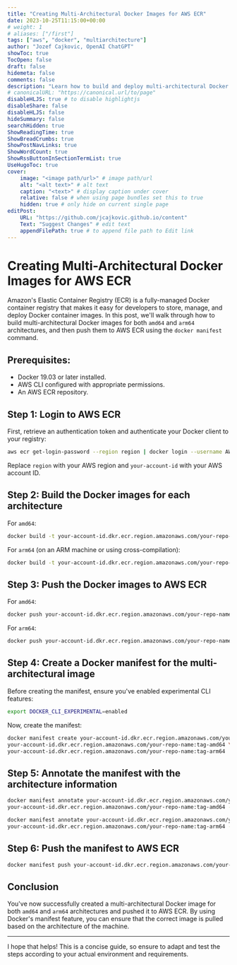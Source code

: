 ```yaml
---
title: "Creating Multi-Architectural Docker Images for AWS ECR"
date: 2023-10-25T11:15:00+00:00
# weight: 1
# aliases: ["/first"]
tags: ["aws", "docker", "multiarchitecture"]
author: "Jozef Cajkovic, OpenAI ChatGPT"
showToc: true
TocOpen: false
draft: false
hidemeta: false
comments: false
description: "Learn how to build and deploy multi-architectural Docker images (amd64 and arm64) to AWS ECR using the `docker manifest` command."
# canonicalURL: "https://canonical.url/to/page"
disableHLJS: true # to disable highlightjs
disableShare: false
disableHLJS: false
hideSummary: false
searchHidden: true
ShowReadingTime: true
ShowBreadCrumbs: true
ShowPostNavLinks: true
ShowWordCount: true
ShowRssButtonInSectionTermList: true
UseHugoToc: true
cover:
    image: "<image path/url>" # image path/url
    alt: "<alt text>" # alt text
    caption: "<text>" # display caption under cover
    relative: false # when using page bundles set this to true
    hidden: true # only hide on current single page
editPost:
    URL: "https://github.com/jcajkovic.github.io/content"
    Text: "Suggest Changes" # edit text
    appendFilePath: true # to append file path to Edit link
---
```


# Creating Multi-Architectural Docker Images for AWS ECR

Amazon's Elastic Container Registry (ECR) is a fully-managed Docker container registry that makes it easy for developers to store, manage, and deploy Docker container images. In this post, we'll walk through how to build multi-architectural Docker images for both `amd64` and `arm64` architectures, and then push them to AWS ECR using the `docker manifest` command.

## Prerequisites:

- Docker 19.03 or later installed.
- AWS CLI configured with appropriate permissions.
- An AWS ECR repository.

## Step 1: Login to AWS ECR

First, retrieve an authentication token and authenticate your Docker client to your registry:

```bash
aws ecr get-login-password --region region | docker login --username AWS --password-stdin your-account-id.dkr.ecr.region.amazonaws.com
```

Replace `region` with your AWS region and `your-account-id` with your AWS account ID.

## Step 2: Build the Docker images for each architecture

For `amd64`:

```bash
docker build -t your-account-id.dkr.ecr.region.amazonaws.com/your-repo-name:tag-amd64 .
```

For `arm64` (on an ARM machine or using cross-compilation):

```bash
docker build -t your-account-id.dkr.ecr.region.amazonaws.com/your-repo-name:tag-arm64 .
```

## Step 3: Push the Docker images to AWS ECR

For `amd64`:

```bash
docker push your-account-id.dkr.ecr.region.amazonaws.com/your-repo-name:tag-amd64
```

For `arm64`:

```bash
docker push your-account-id.dkr.ecr.region.amazonaws.com/your-repo-name:tag-arm64
```

## Step 4: Create a Docker manifest for the multi-architectural image

Before creating the manifest, ensure you've enabled experimental CLI features:

```bash
export DOCKER_CLI_EXPERIMENTAL=enabled
```

Now, create the manifest:

```bash
docker manifest create your-account-id.dkr.ecr.region.amazonaws.com/your-repo-name:latest \
your-account-id.dkr.ecr.region.amazonaws.com/your-repo-name:tag-amd64 \
your-account-id.dkr.ecr.region.amazonaws.com/your-repo-name:tag-arm64
```

## Step 5: Annotate the manifest with the architecture information

```bash
docker manifest annotate your-account-id.dkr.ecr.region.amazonaws.com/your-repo-name:latest \
your-account-id.dkr.ecr.region.amazonaws.com/your-repo-name:tag-amd64 --arch amd64

docker manifest annotate your-account-id.dkr.ecr.region.amazonaws.com/your-repo-name:latest \
your-account-id.dkr.ecr.region.amazonaws.com/your-repo-name:tag-arm64 --arch arm64
```

## Step 6: Push the manifest to AWS ECR

```bash
docker manifest push your-account-id.dkr.ecr.region.amazonaws.com/your-repo-name:latest
```

## Conclusion

You've now successfully created a multi-architectural Docker image for both `amd64` and `arm64` architectures and pushed it to AWS ECR. By using Docker's manifest feature, you can ensure that the correct image is pulled based on the architecture of the machine.

---

I hope that helps! This is a concise guide, so ensure to adapt and test the steps according to your actual environment and requirements.